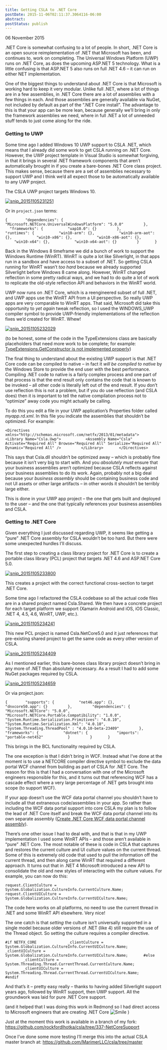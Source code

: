 ```yaml
---
title: Getting CSLA to .NET Core
postDate: 2015-11-06T02:11:37.3064116-06:00
abstract: 
postStatus: publish
---
```

06 November 2015

.NET Core is somewhat confusing to a lot of people. In short, .NET Core is an open source reimplementation of .NET that Microsoft has been, and continues to, work on completing. The Universal Windows Platform (UWP) runs on .NET Core, as does the upcoming ASP.NET 5 technology. What is a little confusing is that ASP.NET 5 also runs on full .NET 4.6 – it can run on either NET implementation.

One of the biggest things to understand about .NET Core is that Microsoft is working hard to keep it very modular. Unlike full .NET, where a lot of things are in a few assemblies, in .NET Core there are a lot of assemblies with a few things in each. And those assemblies are generally available via NuGet, not included by default as part of the “.NET Core install”. The advantage to this is that your app can be more lean, because generally we’ll bring in only the framework assemblies we need, where in full .NET a lot of unneeded stuff tends to just come along for the ride.

### Getting to UWP

Some time ago I added Windows 10 UWP support to CSLA .NET, which means that I already did some work to get CSLA running on .NET Core. However, the UWP project template in Visual Studio is somewhat forgiving, in that it brings in several .NET framework components that aren’t automatically brought in if you create a bare-bones .NET Core class project. This makes sense, because there are a set of assemblies necessary to support UWP and I think we’d all expect those to be automatically available to any UWP project.

The CSLA UWP project targets Windows 10.

[![snip_20151105231251](binary/Windows-Live-Writer/Getting-CSLA-to-.NET-Core_14409/snip_20151105231251_thumb.png "snip_20151105231251")](binary/Windows-Live-Writer/Getting-CSLA-to-.NET-Core_14409/snip_20151105231251_2.png)

Or in `project.json` terms:

`{        "dependencies": {           "Microsoft.NETCore.UniversalWindowsPlatform": "5.0.0"         },         "frameworks": {           "uap10.0": {}         },         "runtimes": {           "win10-arm": {},           "win10-arm-aot": {},           "win10-x86": {},           "win10-x86-aot": {},           "win10-x64": {},           "win10-x64-aot": {}         }       }`

Back in the Windows 8 timeframe we did a bunch of work to support the Wiindows Runtime (WinRT). WinRT is quite a lot like Silverlight, in that apps run in a sandbox and have access to a subset of .NET. So getting CSLA running for WinRT wasn’t *too hard* because we already supported Silverlight before Windows 8 came along. However, WinRT changed reflection in some pretty radical ways, and we had to do quite a lot of work to replicate the old-style reflection API and behaviors in the WinRT world.

UWP now runs on .NET Core, which is a reengineered subset of full .NET, and UWP apps use the WinRT API from a UI perspective. So really UWP apps are very comparable to WinRT apps. That said, Microsoft did take this opportunity to *yet again* tweak reflection, so I used the WINDOWS\_UWP compiler symbol to provide UWP-friendly implementations of the reflection fixes we’d created for WinRT. Whew!

[![snip_20151105232029](binary/Windows-Live-Writer/Getting-CSLA-to-.NET-Core_14409/snip_20151105232029_thumb.png "snip_20151105232029")](binary/Windows-Live-Writer/Getting-CSLA-to-.NET-Core_14409/snip_20151105232029_2.png)

(to be honest, some of the code in the TypeExtensions class are basically placeholders that need more work to be complete; for example: [TypeExtensions.GetConstructor is not implemented properly](https://github.com/MarimerLLC/csla/issues/476 "TypeExtensions.GetConstructor is not implemented properly"))

The final thing to understand about the existing UWP support is that .NET Core code can be compiled to native – in fact it *will be compiled to native* by the Windows Store to provide the end user with the best performance. Compiling .NET code to native is a fairly complex process and one part of that process is that the end result only contains the code that is known to be invoked – all other code is literally left out of the end result. If you don’t use reflection this is not a problem, but if you do use reflection (and CSLA does) then it is important to tell the native compilation process not to “optimize” away code you might actually be calling.

To do this you edit a file in your UWP application’s Properties folder called *myapp.rd.xml*. In this file you indicate the assemblies that shouldn’t be optimized. For example:

`<Directives xmlns="http://schemas.microsoft.com/netfx/2013/01/metadata">         <Library Name="Csla.Uwp">           <Assembly Name="Csla" Activate="Required All" Browse="Required All" Serialize="Required All" Dynamic="Required All" />         </Library>       </Directives>`

This says that Csla.dll shouldn’t be optimized away – which is probably fine because it isn’t very big to start with. And you *absolutely must* ensure that your business assemblies aren’t optimized because CSLA reflects against your business assemblies to do its work. Again, probably not a big deal because your *business assembly* should be containing business code and not UI assets or other large artifacts – in other words it shouldn’t be terribly large either.

This is done in your UWP app project – the one that gets built and deployed to the user – and the one that typically references your business assemblies and CSLA.

### Getting to .NET Core

Given everything I just discussed regarding UWP, it seems like getting a “pure” .NET Core assembly for CSLA wouldn’t be too hard. But there were some unexpected hurdles I’ll discuss.

The first step to creating a class library project for .NET Core is to create a portable class library (PCL) project that targets .NET 4.6 and ASP.NET Core 5.0.

[![snip_20151105233800](binary/Windows-Live-Writer/Getting-CSLA-to-.NET-Core_14409/snip_20151105233800_thumb.png "snip_20151105233800")](binary/Windows-Live-Writer/Getting-CSLA-to-.NET-Core_14409/snip_20151105233800_2.png)

This creates a project with the correct functional cross-section to target .NET Core.

Some time ago I refactored the CSLA codebase so all the actual code files are in a shared project named Csla.Shared. We then have a concrete project for each target platform we support (Xamarin Android and iOS, iOS Classic, .NET 4, 4.5, 4.6, WinRT, UWP, etc.).

[![snip_20151105234241](binary/Windows-Live-Writer/Getting-CSLA-to-.NET-Core_14409/snip_20151105234241_thumb.png "snip_20151105234241")](binary/Windows-Live-Writer/Getting-CSLA-to-.NET-Core_14409/snip_20151105234241_2.png)

This new PCL project is named Csla.NetCore5.0 and it just references that pre-existing shared project to get the same code as every other version of CSLA.

[![snip_20151105234409](binary/Windows-Live-Writer/Getting-CSLA-to-.NET-Core_14409/snip_20151105234409_thumb.png "snip_20151105234409")](binary/Windows-Live-Writer/Getting-CSLA-to-.NET-Core_14409/snip_20151105234409_2.png)

As I mentioned earlier, this bare-bones class library project doesn’t bring in any more of .NET than absolutely necessary. As a result I had to add some NuGet packages required by CSLA.

[![snip_20151105234659](binary/Windows-Live-Writer/Getting-CSLA-to-.NET-Core_14409/snip_20151105234659_thumb.png "snip_20151105234659")](binary/Windows-Live-Writer/Getting-CSLA-to-.NET-Core_14409/snip_20151105234659_2.png)

Or via project.json:

`{        "supports": {           "net46.app": {},           "dnxcore50.app": {}         },         "dependencies": {           "Microsoft.NETCore": "5.0.0",           "Microsoft.NETCore.Portable.Compatibility": "1.0.0",           "System.Runtime.Serialization.Primitives": "4.0.10",           "System.Runtime.Serialization.Xml": "4.0.10",           "System.Threading.ThreadPool" : "4.0.10-beta-23409"         },         "frameworks": {           "dotnet": {             "imports": "portable-net452"           }         }       }`

This brings in the BCL functionality required by CSLA.

The one exception is that I didn’t bring in WCF. Instead what I’ve done at the moment is to use a NETCORE compiler directive symbol to exclude the data portal WCF channel from building as part of CSLA for .NET Core. The reason for this is that I had a conversation with one of the Microsoft engineers responsible for this, and it turns out that referencing WCF has a cascade effect where a very large percentage of .NET gets brought into scope (to support WCF).

If your app doesn’t use the WCF data portal channel you shouldn’t have to include all that extraneous code/assemblies in your app. So rather than including the WCF data portal support into core CSLA my plan is to follow the lead of .NET Core itself and break the WCF data portal channel into its own separate assembly ([Create .NET Core WCF data portal channel assembly](https://github.com/MarimerLLC/csla/issues/490 "Create .NET Core WCF data portal channel assembly")).

There’s one other issue I had to deal with, and that is that in my UWP implementation I used some WinRT APIs – and those aren’t available in “pure” .NET Core. The most notable of these is code in CSLA that captures and restores the current culture and UI culture values on the current thread. Some of this is extremely old code that used to pull the information off the current thread, and then along came WinRT that required a different approach. It turns out that in .NET 4 Microsoft introduced a new API to consolidate the old and new styles of interacting with the culture values. For example, you can now do this:

`request.ClientCulture = System.Globalization.CultureInfo.CurrentCulture.Name;      request.ClientUICulture = System.Globalization.CultureInfo.CurrentUICulture.Name;`

The code here works on all platforms, no need to use the current thread in .NET and some WinRT API elsewhere. Very nice!

The one catch is that *setting* the culture isn’t universally supported in a single model because older versions of .NET (like 4) still require the use of the Thread object. So setting the culture requires a compiler directive.

`#if NETFX_CORE              _clientCulture = System.Globalization.CultureInfo.CurrentUICulture.Name;               _clientUICulture = System.Globalization.CultureInfo.CurrentUICulture.Name;       #else               _clientCulture = System.Threading.Thread.CurrentThread.CurrentCulture.Name;               _clientUICulture = System.Threading.Thread.CurrentThread.CurrentUICulture.Name;       #endif `

And that’s it – pretty easy really – thanks to having added Silverlight support years ago, followed by WinRT support, then UWP support. All the groundwork was laid for pure .NET Core support.

(and it helped that I was doing this work in Redmond so I had direct access to Microsoft engineers that are creating .NET Core ![Smile](binary/Windows-Live-Writer/Getting-CSLA-to-.NET-Core_14409/wlEmoticon-smile_2.png) )

Just at the moment this work is available in a branch of my fork: https://github.com/rockfordlhotka/csla/tree/337-NetCoreSupport

Once I’ve done some more testing I’ll merge this into the actual CSLA master branch at: https://github.com/MarimerLLC/csla/tree/master
